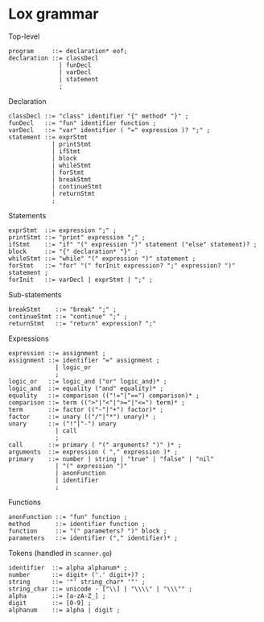 # Lox grammar

Top-level

    program     ::= declaration* eof;
    declaration ::= classDecl
                  | funDecl
                  | varDecl
                  | statement
                  ;

Declaration
    
    classDecl ::= "class" identifier "{" method* "}" ;
    funDecl   ::= "fun" identifier function ;
    varDecl   ::= "var" identifier ( "=" expression )? ";" ;
    statement ::= exprStmt
                | printStmt
                | ifStmt
                | block
                | whileStmt
                | forStmt
                | breakStmt
                | continueStmt
                | returnStmt
                ;

Statements

    exprStmt  ::= expression ";" ;
    printStmt ::= "print" expression ";" ;
    ifStmt    ::= "if" "(" expression ")" statement ("else" statement)? ;
    block     ::= "{" declaration* "}" ;
    whileStmt ::= "while" "(" expression ")" statement ;
    forStmt   ::= "for" "(" forInit expression? ";" expression? ")" statement ;
    forInit   ::= varDecl | exprStmt | ";" ;

Sub-statements

    breakStmt    ::= "break" ";" ;
    continueStmt ::= "continue" ";" ;
    returnStmt   ::= "return" expression? ";"

Expressions

    expression ::= assignment ;
    assignment ::= identifier "=" assignment ;
                 | logic_or
                 ;
    logic_or   ::= logic_and ("or" logic_and)* ;
    logic_and  ::= equality ("and" equality)* ;
    equality   ::= comparison (("!="|"==") comparison)* ;
    comparison ::= term ((">"|"<"|">="|"<=") term)* ;
    term       ::= factor (("-"|"+") factor)* ;
    factor     ::= unary (("/"|"*") unary)* ;
    unary      ::= ("!"|"-") unary
                 | call
                 ;
    call       ::= primary ( "(" arguments? ")" )* ;
    arguments  ::= expression ( "," expression )* ;
    primary    ::= number | string | "true" | "false" | "nil"
                 | "(" expression ")"
                 | anonFunction
                 | identifier
                 ;

Functions

    anonFunction ::= "fun" function ;
    method       ::= identifier function ;
    function     ::= "(" parameters? ")" block ;
    parameters   ::= identifier ("," identifier)* ;


Tokens (handled in `scanner.go`)

    identifier  ::= alpha alphanum* ;
    number      ::= digit+ ('.' digit+)? ;
    string      ::= '"' string_char* '"' ;
    string_char ::= unicode - ["\\] | "\\\\" | "\\\"" ;
    alpha       ::= [a-zA-Z_] ;
    digit       ::= [0-9] ;
    alphanum    ::= alpha | digit ;

